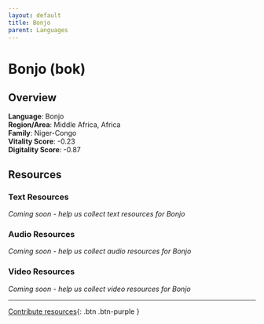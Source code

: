 ```yaml
---
layout: default
title: Bonjo
parent: Languages
---
```


# Bonjo (bok)

## Overview

**Language**: Bonjo  
**Region/Area**: Middle Africa, Africa  
**Family**: Niger-Congo  
**Vitality Score**: -0.23  
**Digitality Score**: -0.87  

## Resources

### Text Resources
*Coming soon - help us collect text resources for Bonjo*

### Audio Resources
*Coming soon - help us collect audio resources for Bonjo*

### Video Resources
*Coming soon - help us collect video resources for Bonjo*

---

[Contribute resources](https://fairtrain.github.io/){: .btn .btn-purple }
